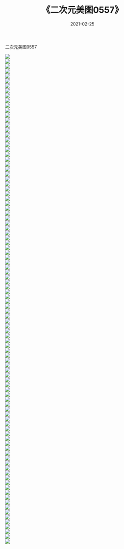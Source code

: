 ﻿---
layout: post
title:  《二次元美图0557》
date:   2021-02-25
img: http://imgx.orgx.ga/二次元/2021/二次元美图0557/000.jpg
categories: [美女, 清纯, 唯美]
---

二次元美图0557

 ![](http://imgx.orgx.ga/二次元/2021/二次元美图0557/001.jpg) <br>![](http://imgx.orgx.ga/二次元/2021/二次元美图0557/002.jpg) <br>![](http://imgx.orgx.ga/二次元/2021/二次元美图0557/003.jpg) <br>![](http://imgx.orgx.ga/二次元/2021/二次元美图0557/004.jpg) <br>![](http://imgx.orgx.ga/二次元/2021/二次元美图0557/005.jpg) <br>![](http://imgx.orgx.ga/二次元/2021/二次元美图0557/006.jpg) <br>![](http://imgx.orgx.ga/二次元/2021/二次元美图0557/007.jpg) <br>![](http://imgx.orgx.ga/二次元/2021/二次元美图0557/008.jpg) <br>![](http://imgx.orgx.ga/二次元/2021/二次元美图0557/009.jpg) <br>![](http://imgx.orgx.ga/二次元/2021/二次元美图0557/010.jpg) <br>![](http://imgx.orgx.ga/二次元/2021/二次元美图0557/011.jpg) <br>![](http://imgx.orgx.ga/二次元/2021/二次元美图0557/012.jpg) <br>![](http://imgx.orgx.ga/二次元/2021/二次元美图0557/013.jpg) <br>![](http://imgx.orgx.ga/二次元/2021/二次元美图0557/014.jpg) <br>![](http://imgx.orgx.ga/二次元/2021/二次元美图0557/015.jpg) <br>![](http://imgx.orgx.ga/二次元/2021/二次元美图0557/016.jpg) <br>![](http://imgx.orgx.ga/二次元/2021/二次元美图0557/017.jpg) <br>![](http://imgx.orgx.ga/二次元/2021/二次元美图0557/018.jpg) <br>![](http://imgx.orgx.ga/二次元/2021/二次元美图0557/019.jpg) <br>![](http://imgx.orgx.ga/二次元/2021/二次元美图0557/020.jpg) <br>![](http://imgx.orgx.ga/二次元/2021/二次元美图0557/021.jpg) <br>![](http://imgx.orgx.ga/二次元/2021/二次元美图0557/022.jpg) <br>![](http://imgx.orgx.ga/二次元/2021/二次元美图0557/023.jpg) <br>![](http://imgx.orgx.ga/二次元/2021/二次元美图0557/024.jpg) <br>![](http://imgx.orgx.ga/二次元/2021/二次元美图0557/025.jpg) <br>![](http://imgx.orgx.ga/二次元/2021/二次元美图0557/026.jpg) <br>![](http://imgx.orgx.ga/二次元/2021/二次元美图0557/027.jpg) <br>![](http://imgx.orgx.ga/二次元/2021/二次元美图0557/028.jpg) <br>![](http://imgx.orgx.ga/二次元/2021/二次元美图0557/029.jpg) <br>![](http://imgx.orgx.ga/二次元/2021/二次元美图0557/030.jpg) <br>![](http://imgx.orgx.ga/二次元/2021/二次元美图0557/031.jpg) <br>![](http://imgx.orgx.ga/二次元/2021/二次元美图0557/032.jpg) <br>![](http://imgx.orgx.ga/二次元/2021/二次元美图0557/033.jpg) <br>![](http://imgx.orgx.ga/二次元/2021/二次元美图0557/034.jpg) <br>![](http://imgx.orgx.ga/二次元/2021/二次元美图0557/035.jpg) <br>![](http://imgx.orgx.ga/二次元/2021/二次元美图0557/036.jpg) <br>![](http://imgx.orgx.ga/二次元/2021/二次元美图0557/037.jpg) <br>![](http://imgx.orgx.ga/二次元/2021/二次元美图0557/038.jpg) <br>![](http://imgx.orgx.ga/二次元/2021/二次元美图0557/039.jpg) <br>![](http://imgx.orgx.ga/二次元/2021/二次元美图0557/040.jpg) <br>![](http://imgx.orgx.ga/二次元/2021/二次元美图0557/041.jpg) <br>![](http://imgx.orgx.ga/二次元/2021/二次元美图0557/042.jpg) <br>![](http://imgx.orgx.ga/二次元/2021/二次元美图0557/043.jpg) <br>![](http://imgx.orgx.ga/二次元/2021/二次元美图0557/044.jpg) <br>![](http://imgx.orgx.ga/二次元/2021/二次元美图0557/045.jpg) <br>![](http://imgx.orgx.ga/二次元/2021/二次元美图0557/046.jpg) <br>![](http://imgx.orgx.ga/二次元/2021/二次元美图0557/047.jpg) <br>![](http://imgx.orgx.ga/二次元/2021/二次元美图0557/048.jpg) <br>![](http://imgx.orgx.ga/二次元/2021/二次元美图0557/049.jpg) <br>![](http://imgx.orgx.ga/二次元/2021/二次元美图0557/050.jpg) <br>![](http://imgx.orgx.ga/二次元/2021/二次元美图0557/051.jpg) <br>![](http://imgx.orgx.ga/二次元/2021/二次元美图0557/052.jpg) <br>![](http://imgx.orgx.ga/二次元/2021/二次元美图0557/053.jpg) <br>![](http://imgx.orgx.ga/二次元/2021/二次元美图0557/054.jpg) <br>![](http://imgx.orgx.ga/二次元/2021/二次元美图0557/055.jpg) <br>![](http://imgx.orgx.ga/二次元/2021/二次元美图0557/056.jpg) <br>![](http://imgx.orgx.ga/二次元/2021/二次元美图0557/057.jpg) <br>![](http://imgx.orgx.ga/二次元/2021/二次元美图0557/058.jpg) <br>![](http://imgx.orgx.ga/二次元/2021/二次元美图0557/059.jpg) <br>![](http://imgx.orgx.ga/二次元/2021/二次元美图0557/060.jpg) <br>![](http://imgx.orgx.ga/二次元/2021/二次元美图0557/061.jpg) <br>![](http://imgx.orgx.ga/二次元/2021/二次元美图0557/062.jpg) <br>![](http://imgx.orgx.ga/二次元/2021/二次元美图0557/063.jpg) <br>![](http://imgx.orgx.ga/二次元/2021/二次元美图0557/064.jpg) <br>![](http://imgx.orgx.ga/二次元/2021/二次元美图0557/065.jpg) <br>![](http://imgx.orgx.ga/二次元/2021/二次元美图0557/066.jpg) <br>![](http://imgx.orgx.ga/二次元/2021/二次元美图0557/067.jpg) <br>![](http://imgx.orgx.ga/二次元/2021/二次元美图0557/068.jpg) <br>![](http://imgx.orgx.ga/二次元/2021/二次元美图0557/069.jpg) <br>![](http://imgx.orgx.ga/二次元/2021/二次元美图0557/070.jpg) <br>![](http://imgx.orgx.ga/二次元/2021/二次元美图0557/071.jpg) <br>![](http://imgx.orgx.ga/二次元/2021/二次元美图0557/072.jpg) <br>![](http://imgx.orgx.ga/二次元/2021/二次元美图0557/073.jpg) <br>![](http://imgx.orgx.ga/二次元/2021/二次元美图0557/074.jpg) <br>![](http://imgx.orgx.ga/二次元/2021/二次元美图0557/075.jpg) <br>![](http://imgx.orgx.ga/二次元/2021/二次元美图0557/076.jpg) <br>![](http://imgx.orgx.ga/二次元/2021/二次元美图0557/077.jpg) <br>![](http://imgx.orgx.ga/二次元/2021/二次元美图0557/078.jpg) <br>![](http://imgx.orgx.ga/二次元/2021/二次元美图0557/079.jpg) <br>![](http://imgx.orgx.ga/二次元/2021/二次元美图0557/080.jpg) <br>![](http://imgx.orgx.ga/二次元/2021/二次元美图0557/081.jpg) <br>![](http://imgx.orgx.ga/二次元/2021/二次元美图0557/082.jpg) <br>![](http://imgx.orgx.ga/二次元/2021/二次元美图0557/083.jpg) <br>![](http://imgx.orgx.ga/二次元/2021/二次元美图0557/084.jpg) <br>![](http://imgx.orgx.ga/二次元/2021/二次元美图0557/085.jpg) <br>![](http://imgx.orgx.ga/二次元/2021/二次元美图0557/086.jpg) <br>![](http://imgx.orgx.ga/二次元/2021/二次元美图0557/087.jpg) <br>![](http://imgx.orgx.ga/二次元/2021/二次元美图0557/088.jpg) <br>![](http://imgx.orgx.ga/二次元/2021/二次元美图0557/089.jpg) <br>![](http://imgx.orgx.ga/二次元/2021/二次元美图0557/090.jpg) <br>![](http://imgx.orgx.ga/二次元/2021/二次元美图0557/091.jpg) <br>![](http://imgx.orgx.ga/二次元/2021/二次元美图0557/092.jpg) <br>![](http://imgx.orgx.ga/二次元/2021/二次元美图0557/093.jpg) <br>![](http://imgx.orgx.ga/二次元/2021/二次元美图0557/094.jpg) <br>![](http://imgx.orgx.ga/二次元/2021/二次元美图0557/095.jpg) <br>![](http://imgx.orgx.ga/二次元/2021/二次元美图0557/096.jpg) <br>![](http://imgx.orgx.ga/二次元/2021/二次元美图0557/097.jpg) <br>![](http://imgx.orgx.ga/二次元/2021/二次元美图0557/098.jpg) <br>![](http://imgx.orgx.ga/二次元/2021/二次元美图0557/099.jpg) <br>![](http://imgx.orgx.ga/二次元/2021/二次元美图0557/100.jpg) <br>